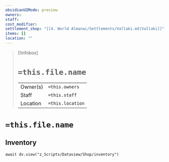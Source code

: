 ```yaml
---
obsidianUIMode: preview
owners: 
staff: 
cost_modifier: 
settlement_shop: "[[4. World Almanac/Settlements/Vallaki.md|Vallaki]]"
items: []
location: ""
---
```

> [!infobox]
> # `=this.file.name`
> |||
> |---|---|
> | Owner(s) | `=this.owners` |
> | Staff | `=this.staff` |
> | Location | `=this.location` |
# `=this.file.name`

## Inventory
```dataviewjs
await dv.view("z_Scripts/Dataview/Shop/inventory")
```